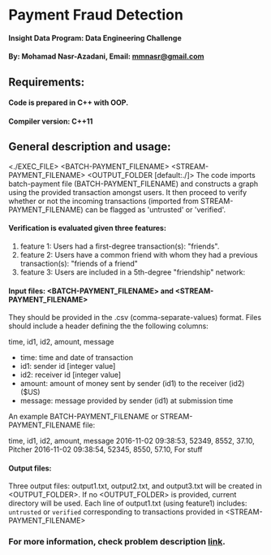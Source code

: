 # Payment Fraud Detection
#### Insight Data Program: Data Engineering Challenge
#### By: Mohamad Nasr-Azadani, Email: mmnasr@gmail.com

## Requirements: 
#### Code is prepared in C++ with OOP.
#### Compiler version: C++11 

## General description and usage:

<./EXEC_FILE> \<BATCH-PAYMENT_FILENAME\> \<STREAM-PAYMENT_FILENAME\> \<OUTPUT_FOLDER [default:./]\>
The code imports batch-payment file (BATCH-PAYMENT_FILENAME) and constructs a graph using the provided transaction amongst users.
It then proceed to verify whether or not the incoming transactions (imported from STREAM-PAYMENT_FILENAME) can be flagged as 'untrusted' or 'verified'.

#### Verification is evaluated given three features:
1. feature 1: Users had a first-degree transaction(s): \"friends\". 
2. feature 2: Users have a common friend with whom they had a previous transaction(s): \"friends of a friend\"  
3. feature 3: Users are included in a 5th-degree \"friendship\" network: 


#### Input files: \<BATCH-PAYMENT_FILENAME\> and \<STREAM-PAYMENT_FILENAME\>
They should be provided in the .csv (comma-separate-values) format. Files should include a header defining the the following columns: 

time, id1, id2, amount, message 
+ time: time and date of transaction 
+ id1: sender id [integer value] 
+ id2: receiver id [integer value] 
+ amount: amount of money sent by sender (id1) to the receiver (id2) ($US)
+ message: message provided by sender (id1) at submission time 

An example BATCH-PAYMENT_FILENAME or STREAM-PAYMENT_FILENAME file:

time, id1, id2, amount, message
2016-11-02 09:38:53, 52349, 8552, 37.10, Pitcher
2016-11-02 09:38:54, 52345, 8550, 57.10, For stuff

#### Output files: 
Three output files: output1.txt, output2.txt, and output3.txt will be created in \<OUTPUT_FOLDER\>.
If no \<OUTPUT_FOLDER\> is provided, current directory will be used.
Each line of output1.txt (using feature1) includes: 
`untrusted` or `verified` corresponding to transactions provided in \<STREAM-PAYMENT_FILENAME\>

### For more information, check problem description [link](https://github.com/InsightDataScience/digital-wallet/blob/master/README.md).


